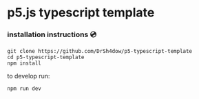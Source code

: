 # p5.js typescript template
### installation instructions :cd:

```
git clone https://github.com/DrSh4dow/p5-typescript-template
cd p5-typescript-template
npm install
```

to develop run:
```
npm run dev
```
